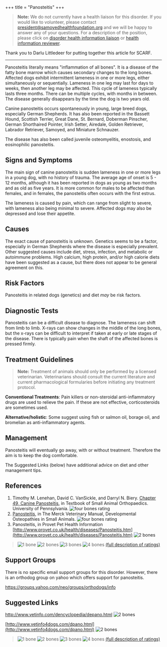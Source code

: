 +++
title = "Panosteitis"
+++



> **Note:** We do not currently have a health liaison for this disorder.
> If you would like to volunteer, please contact
> [president@samoyedhealthfoundation.org](mailto:president@samoyedhealthfoundation.org?subject=Questions%20about%20becoming%20a%20Health%20Information%20Liaison%20or%20Reviewer)
> and we will be happy to answer any of your questions.
> For a description of the position, please click on
> [disorder health information liaison](/become-a-health-information-liaison)
> or
> [health information reviewer](/become-a-health-information-reviewer).

Thank you to Darlu Littledeer for putting together this article for
SCARF.


------------------------------------------------------------------------

Panosteitis literally means "inflammation of all bones".  It is a
disease of the fatty bone marrow which causes secondary changes to the
long bones.  Affected dogs exhibit intermittent lameness in one or more
legs, either simultaneously or sequentially.  Lameness in one leg may
last for days to weeks, then another leg may be affected.  This cycle of
lameness typically lasts three months.  There can be multiple cycles,
with months in between.  The disease generally disappears by the time
the dog is two years old.

Canine panosteitis occurs spontaneously in young, large breed dogs,
especially German Shepherds.  It has also been reported in the Bassett
Hound, Scottish Terrier, Great Dane, St. Bernard, Doberman Pinscher,
German Shorthaired Pointer, Irish Setter, Airedale, Golden Retriever,
Labrador Retriever, Samoyed, and Miniature Schnauzer.

The disease has also been called juvenile osteomyelitis, enostosis, and
eosinophilic panosteitis.




Signs and Symptoms
------------------

The main sign of canine panosteitis is sudden lameness in one or more
legs in a young dog, with no history of trauma.  The average age of
onset is 5 - 12 months, although it has been reported in dogs as young
as two months and as old as five years.  It is more common for males to
be affected than females, and in females, the panosteitis often occurs
with the first estrus.

The lameness is caused by pain, which can range from slight to severe,
with lameness also being minimal to severe.  Affected dogs may also be
depressed and lose their appetite.

Causes
------

The exact cause of panosteitis is unknown.  Genetics seems to be a
factor, especially in German Shepherds where the disease is especially
prevalent.   Other suggested causes include diet, stress, infection, and
metabolic or autoimmune problems.  High calcium, high protein, and/or
high calorie diets have been suggested as a cause, but there does not
appear to be general agreement on this.

Risk Factors
------------

Panosteitis in related dogs (genetics) and diet *may* be risk factors.

Diagnostic Tests
----------------

Panosteitis can be a difficult disease to diagnose.  The lameness can
shift from limb to limb.  X-rays can show changes in the middle of the
long bones, but the x-rays can be difficult to interpret if taken at
early or late stages of the disease.  There is typically pain when the
shaft of the affected bones is pressed firmly.

Treatment Guidelines
--------------------

> **Note:** Treatment of animals should only be performed by a licensed
> veterinarian. Veterinarians should consult the current literature and
> current pharmacological formularies before initiating any treatment
> protocol.

**Conventional Treatments**:  Pain killers or non-steroidal
anti-inflammatory drugs are used to relieve the pain.  If these are not
effective, corticosteroids are sometimes used.

**Alternative/holistic**:  Some suggest using fish or salmon oil, borage
oil, and bromelian as anti-inflammatory agents.

Management
----------

Panosteitis will eventually go away, with or without treatment.
Therefore the aim is to keep the dog comfortable.

The Suggested Links (below) have additional advice on diet and other
management tips.

References
----------

1.  Timothy M. Lenehan, David C. VanSickle, and Darryl N. Biery.
    [Chapter 49, Canine
    Panosteitis](http://cal.vet.upenn.edu/projects/saortho/chapter_49/49mast.htm),
    in Textbook of Small Animal Orthopaedics. University of
    Pennsylvania.  ![four bones
    rating](/img/4-bones.gif)
2.  [Panosteitis](http://www.merckvetmanual.com/mvm/musculoskeletal_system/osteopathies_in_small_animals/developmental_osteopathies_in_small_animals.html),
    in The Merck Veterinary Manual, Developmental Osteopathies in Small
    Animals.  ![four bones
    rating](/img/4-bones.gif)
3.  Panosteitis, in Provet Pet Health Information
    [http://www.provet.co.uk/health/diseases/Panosteitis.htm](http://www.provet.co.uk/health/diseases/Panosteitis.htm)
      ![2 bones](/img/2-bones.gif)




> ![1 bone](/img/1-bone.gif)
> ![2 bones](/img/2-bones.gif)
> ![3 bones](/img/3-bones.gif)
> ![4 bones](/img/4-bones.gif)
> [(full description of ratings)](/diseases/ratings-what-do-they-mean)

Support Groups
--------------

There is no specific email support groups for this disorder.  However,
there is an orthodog group on yahoo which offers support for
panosteitis.

<https://groups.yahoo.com/neo/groups/orthodogs/info>

Suggested Links
---------------

<http://www.vetinfo.com/dencyclopedia/depano.html>  ![2
bones](/img/2-bones.gif)

[http://www.vetinfo4dogs.com/dpano.html](http://www.vetinfo4dogs.com/dpano.html)    ![2
bones](/img/2-bones.gif)





> ![1 bone](/img/1-bone.gif)
> ![2 bones](/img/2-bones.gif)
> ![3 bones](/img/3-bones.gif)
> ![4 bones](/img/4-bones.gif)
> [(full description of ratings)](/diseases/ratings-what-do-they-mean)



